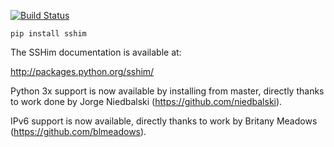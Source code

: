 [![Build Status](https://travis-ci.org/simon-engledew/sshim.svg?branch=master)](https://travis-ci.org/simon-engledew/sshim)

```
pip install sshim
```

The SSHim documentation is available at:

http://packages.python.org/sshim/

Python 3x support is now available by installing from master, directly thanks to work done by Jorge Niedbalski (https://github.com/niedbalski).

IPv6 support is now available, directly thanks to work by Britany Meadows (https://github.com/blmeadows).